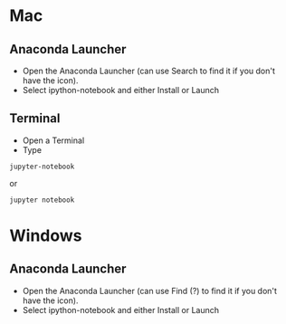 # Mac
## Anaconda Launcher
* Open the Anaconda Launcher (can use Search to find it if you don't have the icon).
* Select ipython-notebook and either Install or Launch

## Terminal
* Open a Terminal
* Type
```
jupyter-notebook
```
or
```
jupyter notebook
```


# Windows
## Anaconda Launcher
* Open the Anaconda Launcher (can use Find (?) to find it if you don't have the icon).
* Select ipython-notebook and either Install or Launch

